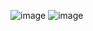 ![image](https://github.com/SSivaTejaReddy/DL_Guster_recognication/assets/149231352/06300b14-d837-456f-bcd4-d31bdb117736)
![image](https://github.com/SSivaTejaReddy/DL_Guster_recognication/assets/149231352/1c28e1c8-7f39-427b-9681-4b2421a7ca5f)

